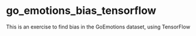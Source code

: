 # go_emotions_bias_tensorflow
This is an exercise to find bias in the GoEmotions dataset, using TensorFlow
